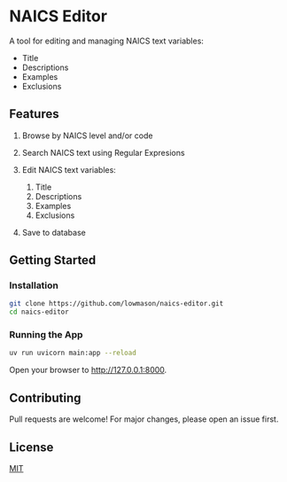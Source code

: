 # NAICS Editor

A tool for editing and managing NAICS text variables:
 - Title
 - Descriptions
 - Examples
 - Exclusions

## Features

1. Browse by NAICS level and/or code

2. Search NAICS text using Regular Expresions

3. Edit NAICS text variables:
    1. Title
    2. Descriptions
    3. Examples
    4. Exclusions

4. Save to database

## Getting Started

### Installation

```bash
git clone https://github.com/lowmason/naics-editor.git
cd naics-editor
```

### Running the App

```bash
uv run uvicorn main:app --reload
```
Open your browser to http://127.0.0.1:8000.

## Contributing

Pull requests are welcome! For major changes, please open an issue first.

## License

[MIT](LICENSE)